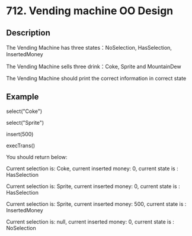 # 712. Vending machine OO Design

## Description
The Vending Machine has three states：NoSelection, HasSelection, InsertedMoney

The Vending Machine sells three drink：Coke, Sprite and MountainDew

The Vending Machine should print the correct information in correct state

## Example
select("Coke")

select("Sprite")

insert(500)

execTrans()

You should return below:

Current selection is: Coke, current inserted money: 0, current state is : HasSelection

Current selection is: Sprite, current inserted money: 0, current state is : HasSelection

Current selection is: Sprite, current inserted money: 500, current state is : InsertedMoney

Current selection is: null, current inserted money: 0, current state is : NoSelection